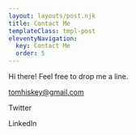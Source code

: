 ```yaml
---
layout: layouts/post.njk
title: Contact Me
templateClass: tmpl-post
eleventyNavigation:
  key: Contact Me
  order: 5
---
```


Hi there! Feel free to drop me a line.

tomhiskey@gmail.com

Twitter

LinkedIn
